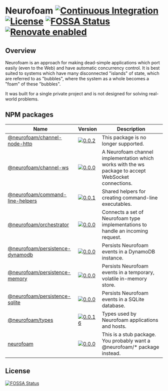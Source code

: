 # Neurofoam [![Continuous Integration](https://github.com/jameswilddev/neurofoam/workflows/Continuous%20Integration/badge.svg)](https://github.com/jameswilddev/neurofoam/actions) [![License](https://img.shields.io/github/license/jameswilddev/neurofoam.svg)](https://github.com/jameswilddev/neurofoam/blob/master/license) [![FOSSA Status](https://app.fossa.io/api/projects/git%2Bgithub.com%2Fjameswilddev%2Fneurofoam.svg?type=shield)](https://app.fossa.io/projects/git%2Bgithub.com%2Fjameswilddev%2Fneurofoam?ref=badge_shield) [![Renovate enabled](https://img.shields.io/badge/renovate-enabled-brightgreen.svg)](https://renovatebot.com/)

## Overview

Neurofoam is an approach for making dead-simple applications which port easily (even to the Web) and have automatic concurrency control.  It is best suited to systems which have many disconnected "islands" of state, which are referred to as "bubbles", where the system as a whole becomes a "foam" of these "bubbles".

It was built for a single private project and is not designed for solving real-world problems.

## NPM packages

Name                                                               | Version                                                                                                                                     | Description                                                                                        
------------------------------------------------------------------ | ------------------------------------------------------------------------------------------------------------------------------------------- | ---------------------------------------------------------------------------------------------------
[@neurofoam/channel-node-http](@neurofoam/channel-node-http)       | [![0.0.2](https://img.shields.io/npm/v/@neurofoam/channel-node-http.svg)](https://www.npmjs.com/package/@neurofoam/channel-node-http)       | This package is no longer supported.                                                               
[@neurofoam/channel-ws](@neurofoam/channel-ws)                     | [![0.0.0](https://img.shields.io/npm/v/@neurofoam/channel-ws.svg)](https://www.npmjs.com/package/@neurofoam/channel-ws)                     | A Neurofoam channel implementation which works with the ws package to accept WebSocket connections.
[@neurofoam/command-line-helpers](@neurofoam/command-line-helpers) | [![0.0.1](https://img.shields.io/npm/v/@neurofoam/command-line-helpers.svg)](https://www.npmjs.com/package/@neurofoam/command-line-helpers) | Shared helpers for creating command-line executables.                                              
[@neurofoam/orchestrator](@neurofoam/orchestrator)                 | [![0.0.0](https://img.shields.io/npm/v/@neurofoam/orchestrator.svg)](https://www.npmjs.com/package/@neurofoam/orchestrator)                 | Connects a set of Neurofoam type implementations to handle an incoming request.                    
[@neurofoam/persistence-dynamodb](@neurofoam/persistence-dynamodb) | [![0.0.0](https://img.shields.io/npm/v/@neurofoam/persistence-dynamodb.svg)](https://www.npmjs.com/package/@neurofoam/persistence-dynamodb) | Persists Neurofoam events in a DynamoDB instance.                                                  
[@neurofoam/persistence-memory](@neurofoam/persistence-memory)     | [![0.0.0](https://img.shields.io/npm/v/@neurofoam/persistence-memory.svg)](https://www.npmjs.com/package/@neurofoam/persistence-memory)     | Persists Neurofoam events in a temporary, volatile in-memory store.                                
[@neurofoam/persistence-sqlite](@neurofoam/persistence-sqlite)     | [![0.0.0](https://img.shields.io/npm/v/@neurofoam/persistence-sqlite.svg)](https://www.npmjs.com/package/@neurofoam/persistence-sqlite)     | Persists Neurofoam events in a SQLite database.                                                    
[@neurofoam/types](@neurofoam/types)                               | [![0.0.16](https://img.shields.io/npm/v/@neurofoam/types.svg)](https://www.npmjs.com/package/@neurofoam/types)                              | Types used by Neurofoam applications and hosts.                                                    
[neurofoam](neurofoam)                                             | [![0.0.0](https://img.shields.io/npm/v/neurofoam.svg)](https://www.npmjs.com/package/neurofoam)                                             | This is a stub package.  You probably want a @neurofoam/* package instead.                         

## License

[![FOSSA Status](https://app.fossa.io/api/projects/git%2Bgithub.com%2Fjameswilddev%2Fneurofoam.svg?type=large)](https://app.fossa.io/projects/git%2Bgithub.com%2Fjameswilddev%2Fneurofoam?ref=badge_large)
